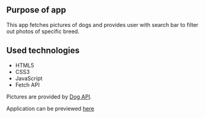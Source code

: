 ## Purpose of app
This app fetches pictures of dogs and provides user with search bar to filter out photos of specific breed. 

## Used technologies
* HTML5
* CSS3
* JavaScript
* Fetch API

Pictures are provided by [Dog API](https://dog.ceo/dog-api/).

Application can be previewed [here](https://sshrewdsdogapi.netlify.app/)